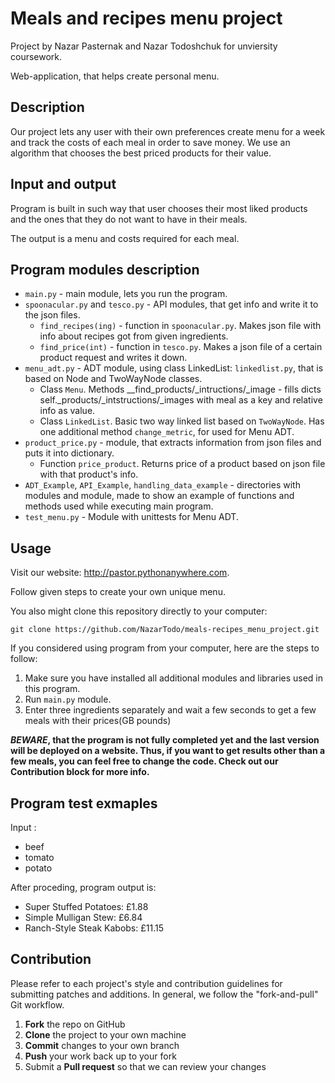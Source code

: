 # Meals and recipes menu project

Project by Nazar Pasternak and Nazar Todoshchuk for unviersity coursework.

Web-application, that helps create personal menu.

## Description

Our project lets any user with their own preferences create menu for a week and track the costs of each meal in order to save money.
We use an algorithm that chooses the best priced products for their value.


## Input and output

Program is built in such way that user chooses their most liked products and the ones that they do not want to have in their meals. 

The output is a menu and costs required for each meal.

## Program modules description

* `main.py` - main module, lets you run the program.
* `spoonacular.py` and `tesco.py` - API modules, that get info and write it to the json files.
  * `find_recipes(ing)` - function in `spoonacular.py`. Makes json file with info about recipes got from given ingredients.
  * `find_price(int)` - function in `tesco.py`. Makes a json file of a certain product request and writes it down.
* `menu_adt.py` - ADT module, using class LinkedList: `linkedlist.py`, that is based on Node and TwoWayNode classes.
  * Class `Menu`. Methods __find_products/_intructions/_image - fills dicts self._products/_intstructions/_images with meal as a key and relative info as value.
  * Class `LinkedList`. Basic two way linked list based on `TwoWayNode`. Has one additional method `change_metric`, for used for Menu ADT.
* `product_price.py` - module, that extracts information from json files and puts it into dictionary.
  * Function `price_product`. Returns price of a product based on json file with that product's info.
* `ADT_Example`, `API_Example`, `handling_data_example` - directories with modules and module, made to show an example of functions and methods used while executing main program.
* `test_menu.py` - Module with unittests for Menu ADT.


## Usage

Visit our website: http://pastor.pythonanywhere.com. 

Follow given steps to create your own unique menu.

You also might clone this repository directly to your computer:
```
git clone https://github.com/NazarTodo/meals-recipes_menu_project.git
```
If you considered using program from your computer, here are the steps to follow:
1. Make sure you have installed all additional modules and libraries used in this program.
1. Run `main.py` module.
1. Enter three ingredients separately and wait a few seconds to get a few meals with their prices(GB pounds)

**_BEWARE_, that the program is not fully completed yet and the last version will be deployed on a website. Thus, if you want to get results other than a few meals, you can feel free to change the code. Check out our Contribution block for more info.**

## Program test exmaples

Input : 
* beef
* tomato
* potato

After proceding, program output is:
* Super Stuffed Potatoes: £1.88
* Simple Mulligan Stew: £6.84
* Ranch-Style Steak Kabobs: £11.15

## Contribution

Please refer to each project's style and contribution guidelines for submitting patches and additions. In general, we follow the "fork-and-pull" Git workflow.

 1. **Fork** the repo on GitHub
 2. **Clone** the project to your own machine
 3. **Commit** changes to your own branch
 4. **Push** your work back up to your fork
 5. Submit a **Pull request** so that we can review your changes
 

